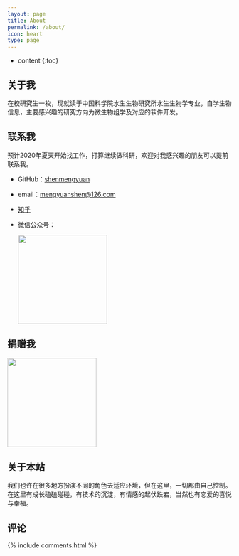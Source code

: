 ```yaml
---
layout: page
title: About
permalink: /about/
icon: heart
type: page
---
```


* content
{:toc}

## 关于我

在校研究生一枚，现就读于中国科学院水生生物研究所水生生物学专业，自学生物信息，主要感兴趣的研究方向为微生物组学及对应的软件开发。




## 联系我

预计2020年夏天开始找工作，打算继续做科研，欢迎对我感兴趣的朋友可以提前联系我。

* GitHub：[shenmengyuan](https://github.com/shenmengyuan)

* email：mengyuanshen@126.com

* [知乎](https://www.zhihu.com/people/chen-meng-yuan-16)

* 微信公众号：



  <img src="https://img.mubu.com/document_image/398da4f5-c48c-4a0a-a61e-6f41c7d0c4c3-580015.jpg" height="200"  />


## 捐赠我
<img src="https://img.mubu.com/document_image/6cea0502-c649-4748-b444-38ef10c7b40d-580015.jpg" height="200"  />

## 关于本站

我们也许在很多地方扮演不同的角色去适应环境，但在这里，一切都由自己控制。在这里有成长磕磕碰碰，有技术的沉淀，有情感的起伏跌宕，当然也有恋爱的喜悦与幸福。

## 评论

{% include comments.html %}

